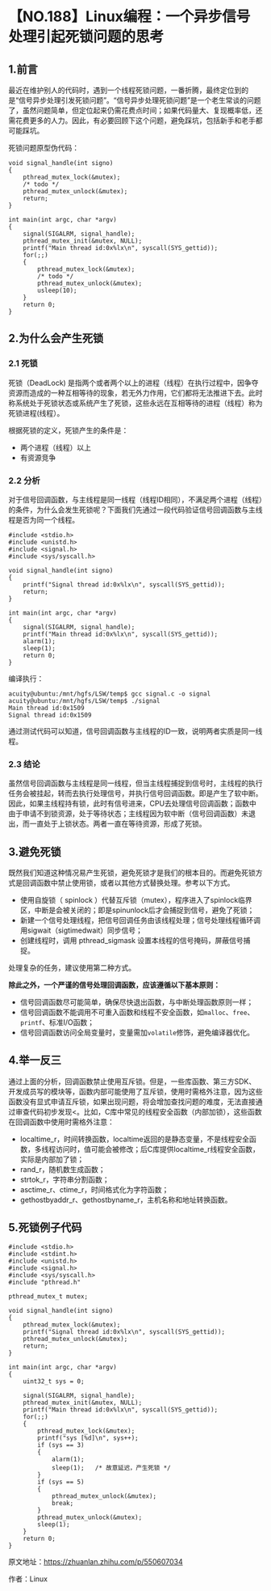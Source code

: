 # 【NO.188】Linux编程：一个异步信号处理引起死锁问题的思考

## 1.前言

最近在维护别人的代码时，遇到一个线程死锁问题，一番折腾，最终定位到的是“信号异步处理引发死锁问题”。“信号异步处理死锁问题”是一个老生常谈的问题了，虽然问题简单，但定位起来仍需花费点时间；如果代码量大、复现概率低，还需花费更多的人力。因此，有必要回顾下这个问题，避免踩坑，包括新手和老手都可能踩坑。

死锁问题原型伪代码：

```text
void signal_handle(int signo) 
{
	pthread_mutex_lock(&mutex);
	/* todo */
	pthread_mutex_unlock(&mutex);
	return; 
}

int main(int argc, char *argv)
{
	signal(SIGALRM, signal_handle);
	pthread_mutex_init(&mutex, NULL);
	printf("Main thread id:0x%lx\n", syscall(SYS_gettid));
	for(;;)
	{
		pthread_mutex_lock(&mutex);
		/* todo */
		pthread_mutex_unlock(&mutex);
		usleep(10);
	}
	return 0; 
}
```

## 2.为什么会产生死锁

### 2.1 死锁

死锁（DeadLock) 是指两个或者两个以上的进程（线程）在执行过程中，因争夺资源而造成的一种互相等待的现象，若无外力作用，它们都将无法推进下去。此时称系统处于死锁状态或系统产生了死锁，这些永远在互相等待的进程（线程）称为死锁进程(线程）。

根据死锁的定义，死锁产生的条件是：

- 两个进程（线程）以上
- 有资源竞争

### 2.2 分析

对于信号回调函数，与主线程是同一线程（线程ID相同），不满足两个进程（线程）的条件，为什么会发生死锁呢？下面我们先通过一段代码验证信号回调函数与主线程是否为同一个线程。

```text
#include <stdio.h>
#include <unistd.h>
#include <signal.h>
#include <sys/syscall.h>

void signal_handle(int signo) 
{
	printf("Signal thread id:0x%lx\n", syscall(SYS_gettid));
	return; 
}

int main(int argc, char *argv)
{
	signal(SIGALRM, signal_handle);
	printf("Main thread id:0x%lx\n", syscall(SYS_gettid));
	alarm(1);
	sleep(1);
	return 0; 
}
```

编译执行：

```text
acuity@ubuntu:/mnt/hgfs/LSW/temp$ gcc signal.c -o signal 
acuity@ubuntu:/mnt/hgfs/LSW/temp$ ./signal
Main thread id:0x1509
Signal thread id:0x1509
```

通过测试代码可以知道，信号回调函数与主线程的ID一致，说明两者实质是同一线程。

### 2.3 结论

虽然信号回调函数与主线程是同一线程，但当主线程捕捉到信号时，主线程的执行任务会被挂起，转而去执行处理信号，并执行信号回调函数。即是产生了软中断。因此，如果主线程持有锁，此时有信号进来，CPU去处理信号回调函数；函数中由于申请不到锁资源，处于等待状态；主线程因为软中断（信号回调函数）未退出，而一直处于上锁状态。两者一直在等待资源，形成了死锁。

## 3.避免死锁

既然我们知道这种情况易产生死锁，避免死锁才是我们的根本目的。而避免死锁方式是回调函数中禁止使用锁，或者以其他方式替换处理。参考以下方式。

- 使用自旋锁（ spinlock ）代替互斥锁（mutex），程序进入了spinlock临界区，中断是会被关闭的；即是spinunlock后才会捕捉到信号，避免了死锁；
- 新建一个信号处理线程，把信号回调任务由该线程处理；信号处理线程循环调用sigwait（sigtimedwait）同步信号；
- 创建线程时，调用 pthread_sigmask 设置本线程的信号掩码，屏蔽信号捕捉。

处理复杂的任务，建议使用第二种方式。

**除此之外，一个严谨的信号处理回调函数，应该遵循以下基本原则：**

- 信号回调函数尽可能简单，确保尽快退出函数，与中断处理函数原则一样；
- 信号回调函数不能调用不可重入函数和线程不安全函数，如`malloc`、`free`、`printf`、标准I/O函数；
- 信号回调函数访问全局变量时，变量需加`volatile`修饰，避免编译器优化。

## 4.举一反三

通过上面的分析，回调函数禁止使用互斥锁。但是，一些库函数、第三方SDK、开发成员写的模块等，函数内部可能使用了互斥锁，使用时需格外注意，因为这些函数没有显式申请互斥锁，如果出现问题，将会增加查找问题的难度，无法直接通过审查代码初步发现<。比如，C库中常见的线程安全函数（内部加锁），这些函数在回调函数中使用时需格外注意：

- localtime_r，时间转换函数，localtime返回的是静态变量，不是线程安全函数，多线程访问时，值可能会被修改；后C库提供localtime_r线程安全函数，实际是内部加了锁；
- rand_r，随机数生成函数；
- strtok_r，字符串分割函数；
- asctime_r、ctime_r，时间格式化为字符函数；
- gethostbyaddr_r、gethostbyname_r，主机名称和地址转换函数。

## 5.死锁例子代码

```text
#include <stdio.h>
#include <stdint.h>
#include <unistd.h>
#include <signal.h>
#include <sys/syscall.h>
#include "pthread.h" 

pthread_mutex_t mutex;

void signal_handle(int signo) 
{
	pthread_mutex_lock(&mutex);
	printf("Signal thread id:0x%lx\n", syscall(SYS_gettid));
	pthread_mutex_unlock(&mutex);
	return; 
}

int main(int argc, char *argv)
{
	uint32_t sys = 0;
	
	signal(SIGALRM, signal_handle);
	pthread_mutex_init(&mutex, NULL);
	printf("Main thread id:0x%lx\n", syscall(SYS_gettid));
	for(;;)
	{
		pthread_mutex_lock(&mutex);
		printf("sys [%d]\n", sys++);
		if (sys == 3)
		{
			alarm(1);
			sleep(1);	/* 故意延迟，产生死锁 */
		}
		if (sys == 5)
		{
			pthread_mutex_unlock(&mutex);
			break;
		}
		pthread_mutex_unlock(&mutex);
		sleep(1);
	}
	return 0; 
}
```

原文地址：https://zhuanlan.zhihu.com/p/550607034

作者：Linux
